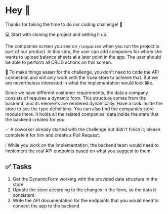 # Hey 👋 

Thanks for taking the time to do our coding challenge! 🙂

💻 Start with cloning the project and setting it up. 

The companies screen you see on `/companies` when you run the project is part of our product.
In this step, the user can add companies for whom she wants to upload balance sheets at a later point in the app.
The user should be able to perform all CRUD actions on this screen.

🎉 To make things easier for the challenge, you don't need to code the API connection and will only work with the Vuex store to achieve that. 
But we are nevertheless interested in what the implementation would look like.

Since we have different customer requirements, the data a company consists of requires a dynamic form. This structure comes from the backend, and its elements are rendered dynamically. Have a look inside the store to see the type definitions. You can also find the companies store module there. It holds all the related companies' data inside the state that the backend created for you.

✅ A coworker already started with the challenge but didn't finish it; please complete it for him and create a Pull Request.

ℹ️ While you work on the implementation, the backend team would need to implement the real API endpoints based on what you suggest to them.

## ✅ Tasks 

1. Get the DynamicForm working with the provided data structure in the store
2. Update the store according to the changes in the form, so the data is consistent
3. Write the API documentation for the endpoints that you would need to connect the app to the backend
